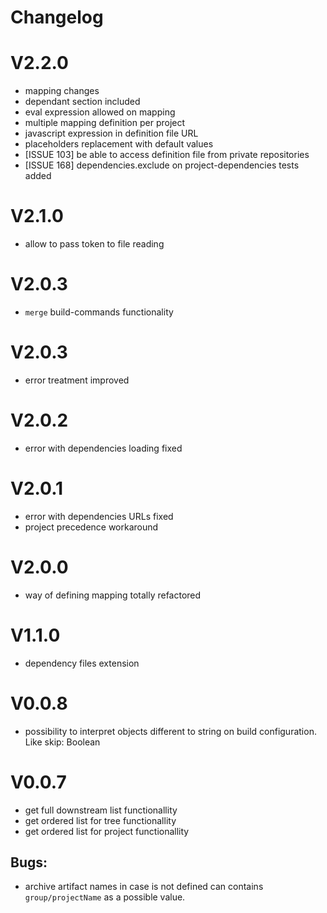 # Changelog

# V2.2.0

- mapping changes
- dependant section included
- eval expression allowed on mapping
- multiple mapping definition per project
- javascript expression in definition file URL
- placeholders replacement with default values
- [ISSUE 103] be able to access definition file from private repositories
- [ISSUE 168] dependencies.exclude on project-dependencies tests added

# V2.1.0

- allow to pass token to file reading

# V2.0.3

- `merge` build-commands functionality

# V2.0.3

- error treatment improved

# V2.0.2

- error with dependencies loading fixed

# V2.0.1

- error with dependencies URLs fixed
- project precedence workaround

# V2.0.0

- way of defining mapping totally refactored

# V1.1.0

- dependency files extension

# V0.0.8

- possibility to interpret objects different to string on build configuration. Like skip: Boolean

# V0.0.7

- get full downstream list functionallity
- get ordered list for tree functionallity
- get ordered list for project functionallity

## Bugs:

- archive artifact names in case is not defined can contains `group/projectName` as a possible value.
